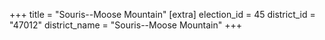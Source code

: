 +++
title = "Souris--Moose Mountain"
[extra]
election_id = 45
district_id = "47012"
district_name = "Souris--Moose Mountain"
+++

